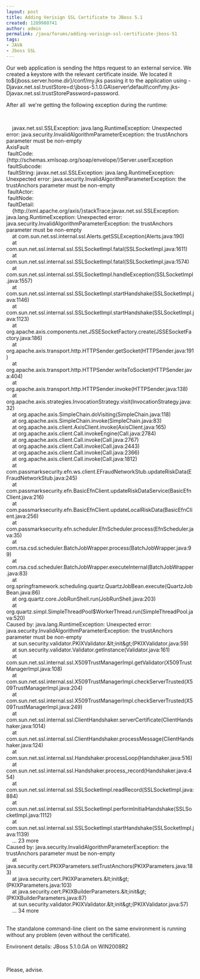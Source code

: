 ```yaml
---
layout: post
title: Adding Verisign SSL Certificate to JBoss 5.1
created: 1289980741
author: admin
permalink: /java/forums/adding-verisign-ssl-certificate-jboss-51
tags:
- JAVA
- Jboss SSL
---
```

<p>Our web application is sending the https request to an external service. We created a keystore with the relevant certificate inside. We located it to${jboss.server.home.dir}/conf/my.jks passing it to the application using -Djavax.net.ssl.trustStore=d:\jboss-5.1.0.GA\server\default\conf\my.jks-Djavax.net.ssl.trustStorePassword=password.</p>
<p>After all&nbsp; we&#39;re getting the following exception during the runtime:</p>
<p>&nbsp;</p>
<p>&nbsp;&nbsp;&nbsp; javax.net.ssl.SSLException: java.lang.RuntimeException: Unexpected error: java.security.InvalidAlgorithmParameterException: the trustAnchors parameter must be non-empty<br />
	AxisFault<br />
	&nbsp;faultCode: {http://schemas.xmlsoap.org/soap/envelope/}Server.userException<br />
	&nbsp;faultSubcode:<br />
	&nbsp;faultString: javax.net.ssl.SSLException: java.lang.RuntimeException: Unexpected error: java.security.InvalidAlgorithmParameterException: the trustAnchors parameter must be non-empty<br />
	&nbsp;faultActor:<br />
	&nbsp;faultNode:<br />
	&nbsp;faultDetail:<br />
	&nbsp;&nbsp;&nbsp; {http://xml.apache.org/axis/}stackTrace:javax.net.ssl.SSLException: java.lang.RuntimeException: Unexpected error: java.security.InvalidAlgorithmParameterException: the trustAnchors parameter must be non-empty<br />
	&nbsp;&nbsp;&nbsp; at com.sun.net.ssl.internal.ssl.Alerts.getSSLException(Alerts.java:190)<br />
	&nbsp;&nbsp;&nbsp; at com.sun.net.ssl.internal.ssl.SSLSocketImpl.fatal(SSLSocketImpl.java:1611)<br />
	&nbsp;&nbsp;&nbsp; at com.sun.net.ssl.internal.ssl.SSLSocketImpl.fatal(SSLSocketImpl.java:1574)<br />
	&nbsp;&nbsp;&nbsp; at com.sun.net.ssl.internal.ssl.SSLSocketImpl.handleException(SSLSocketImpl.java:1557)<br />
	&nbsp;&nbsp;&nbsp; at com.sun.net.ssl.internal.ssl.SSLSocketImpl.startHandshake(SSLSocketImpl.java:1146)<br />
	&nbsp;&nbsp;&nbsp; at com.sun.net.ssl.internal.ssl.SSLSocketImpl.startHandshake(SSLSocketImpl.java:1123)<br />
	&nbsp;&nbsp;&nbsp; at org.apache.axis.components.net.JSSESocketFactory.create(JSSESocketFactory.java:186)<br />
	&nbsp;&nbsp;&nbsp; at org.apache.axis.transport.http.HTTPSender.getSocket(HTTPSender.java:191)<br />
	&nbsp;&nbsp;&nbsp; at org.apache.axis.transport.http.HTTPSender.writeToSocket(HTTPSender.java:404)<br />
	&nbsp;&nbsp;&nbsp; at org.apache.axis.transport.http.HTTPSender.invoke(HTTPSender.java:138)<br />
	&nbsp;&nbsp;&nbsp; at org.apache.axis.strategies.InvocationStrategy.visit(InvocationStrategy.java:32)<br />
	&nbsp;&nbsp;&nbsp; at org.apache.axis.SimpleChain.doVisiting(SimpleChain.java:118)<br />
	&nbsp;&nbsp;&nbsp; at org.apache.axis.SimpleChain.invoke(SimpleChain.java:83)<br />
	&nbsp;&nbsp;&nbsp; at org.apache.axis.client.AxisClient.invoke(AxisClient.java:165)<br />
	&nbsp;&nbsp;&nbsp; at org.apache.axis.client.Call.invokeEngine(Call.java:2784)<br />
	&nbsp;&nbsp;&nbsp; at org.apache.axis.client.Call.invoke(Call.java:2767)<br />
	&nbsp;&nbsp;&nbsp; at org.apache.axis.client.Call.invoke(Call.java:2443)<br />
	&nbsp;&nbsp;&nbsp; at org.apache.axis.client.Call.invoke(Call.java:2366)<br />
	&nbsp;&nbsp;&nbsp; at org.apache.axis.client.Call.invoke(Call.java:1812)<br />
	&nbsp;&nbsp;&nbsp; at com.passmarksecurity.efn.ws.client.EFraudNetworkStub.updateRiskData(EFraudNetworkStub.java:245)<br />
	&nbsp;&nbsp;&nbsp; at com.passmarksecurity.efn.BasicEfnClient.updateRiskDataService(BasicEfnClient.java:216)<br />
	&nbsp;&nbsp;&nbsp; at com.passmarksecurity.efn.BasicEfnClient.updateLocalRiskData(BasicEfnClient.java:256)<br />
	&nbsp;&nbsp;&nbsp; at com.passmarksecurity.efn.scheduler.EfnScheduler.process(EfnScheduler.java:35)<br />
	&nbsp;&nbsp;&nbsp; at com.rsa.csd.scheduler.BatchJobWrapper.process(BatchJobWrapper.java:99)<br />
	&nbsp;&nbsp;&nbsp; at com.rsa.csd.scheduler.BatchJobWrapper.executeInternal(BatchJobWrapper.java:83)<br />
	&nbsp;&nbsp;&nbsp; at org.springframework.scheduling.quartz.QuartzJobBean.execute(QuartzJobBean.java:86)<br />
	&nbsp;&nbsp;&nbsp; at org.quartz.core.JobRunShell.run(JobRunShell.java:203)<br />
	&nbsp;&nbsp;&nbsp; at org.quartz.simpl.SimpleThreadPool$WorkerThread.run(SimpleThreadPool.java:520)<br />
	Caused by: java.lang.RuntimeException: Unexpected error: java.security.InvalidAlgorithmParameterException: the trustAnchors parameter must be non-empty<br />
	&nbsp;&nbsp;&nbsp; at sun.security.validator.PKIXValidator.&amp;lt;init&amp;gt;(PKIXValidator.java:59)<br />
	&nbsp;&nbsp;&nbsp; at sun.security.validator.Validator.getInstance(Validator.java:161)<br />
	&nbsp;&nbsp;&nbsp; at com.sun.net.ssl.internal.ssl.X509TrustManagerImpl.getValidator(X509TrustManagerImpl.java:108)<br />
	&nbsp;&nbsp;&nbsp; at com.sun.net.ssl.internal.ssl.X509TrustManagerImpl.checkServerTrusted(X509TrustManagerImpl.java:204)<br />
	&nbsp;&nbsp;&nbsp; at com.sun.net.ssl.internal.ssl.X509TrustManagerImpl.checkServerTrusted(X509TrustManagerImpl.java:249)<br />
	&nbsp;&nbsp;&nbsp; at com.sun.net.ssl.internal.ssl.ClientHandshaker.serverCertificate(ClientHandshaker.java:1014)<br />
	&nbsp;&nbsp;&nbsp; at com.sun.net.ssl.internal.ssl.ClientHandshaker.processMessage(ClientHandshaker.java:124)<br />
	&nbsp;&nbsp;&nbsp; at com.sun.net.ssl.internal.ssl.Handshaker.processLoop(Handshaker.java:516)<br />
	&nbsp;&nbsp;&nbsp; at com.sun.net.ssl.internal.ssl.Handshaker.process_record(Handshaker.java:454)<br />
	&nbsp;&nbsp;&nbsp; at com.sun.net.ssl.internal.ssl.SSLSocketImpl.readRecord(SSLSocketImpl.java:884)<br />
	&nbsp;&nbsp;&nbsp; at com.sun.net.ssl.internal.ssl.SSLSocketImpl.performInitialHandshake(SSLSocketImpl.java:1112)<br />
	&nbsp;&nbsp;&nbsp; at com.sun.net.ssl.internal.ssl.SSLSocketImpl.startHandshake(SSLSocketImpl.java:1139)<br />
	&nbsp;&nbsp;&nbsp; ... 23 more<br />
	Caused by: java.security.InvalidAlgorithmParameterException: the trustAnchors parameter must be non-empty<br />
	&nbsp;&nbsp;&nbsp; at java.security.cert.PKIXParameters.setTrustAnchors(PKIXParameters.java:183)<br />
	&nbsp;&nbsp;&nbsp; at java.security.cert.PKIXParameters.&amp;lt;init&amp;gt;(PKIXParameters.java:103)<br />
	&nbsp;&nbsp;&nbsp; at java.security.cert.PKIXBuilderParameters.&amp;lt;init&amp;gt;(PKIXBuilderParameters.java:87)<br />
	&nbsp;&nbsp;&nbsp; at sun.security.validator.PKIXValidator.&amp;lt;init&amp;gt;(PKIXValidator.java:57)<br />
	&nbsp;&nbsp;&nbsp; ... 34 more<br />
	&nbsp;</p>
<p>The standalone command-line client on the same environment is running without any problem (even without the certificate).</p>
<p>Environent details: JBoss 5.1.0.GA on WIN2008R2</p>
<p>&nbsp;</p>
<p>Please, advise.</p>

